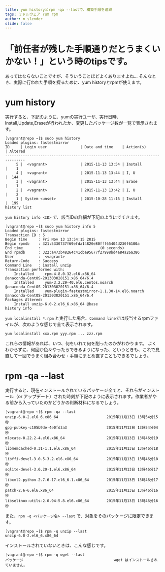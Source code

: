 ```yaml
---
title: yum historyとrpm -qa --lastで、構築手順を追跡
tags: ミドルウェア Yum rpm
author: n_slender
slide: false
---
```

# 「前任者が残した手順通りだとうまくいかない！」という時のtipsです。

あってはならないことですが、そういうことほどよくありますよね…
そんなとき、実際に行われた手順を探るために、yum historyとrpmが使えます。

# yum history

実行すると、下記のように、yumの実行ユーザ、実行日時、Install,Update,Eraseが行われたか、変更したパッケージ数が一覧で表示されます。

```
[vagrant@repo ~]$ sudo yum history
Loaded plugins: fastestmirror
ID     | Login user               | Date and time    | Action(s)      | Altered
-------------------------------------------------------------------------------
     5 |  <vagrant>               | 2015-11-13 13:54 | Install        |    1
     4 |  <vagrant>               | 2015-11-13 13:44 | I, U           |  144
     3 |  <vagrant>               | 2015-11-13 13:44 | Erase          |    1
     2 |  <vagrant>               | 2015-11-13 13:42 | I, U           |    2
     1 | System <unset>           | 2015-10-28 11:16 | Install        |  199
history list
```

`yum history info <ID>` で、該当IDの詳細が下記のようにでてきます。

```
[vagrant@repo ~]$ sudo yum history info 5
Loaded plugins: fastestmirror
Transaction ID : 5
Begin time     : Fri Nov 13 13:54:15 2015
Begin rpmdb    : 321:5330737f69efda14820e80fff65404d230f6100a
End time       :                           (0 seconds)
End rpmdb      : 322:a473b48264c41cba95677f27998bd4a84a26a386
User           :  <vagrant>
Return-Code    : Success
Command Line   : install unzip
Transaction performed with:
    Installed     rpm-4.8.0-32.el6.x86_64                       @anaconda-CentOS-201303020151.x86_64/6.4
    Installed     yum-3.2.29-40.el6.centos.noarch               @anaconda-CentOS-201303020151.x86_64/6.4
    Installed     yum-plugin-fastestmirror-1.1.30-14.el6.noarch @anaconda-CentOS-201303020151.x86_64/6.4
Packages Altered:
    Install unzip-6.0-2.el6_6.x86_64 @base
history info

```

`yum localinstall *.rpm` と実行した場合、`Command line`では該当するrpmファイルが、次のような感じで全て表示されます。

`yum localinstall xxx.rpm yyy.rpm ... zzz.rpm`

これらの情報があれば、いつ、何をいれて何を削ったのかがわかります。
よくわからずに、何回か色々やったらできるようになった、というときも、これで見直して一回でうまく組み合わせ・手順にまとめ直すこともできるでしょう。

# rpm -qa --last

実行すると、現在インストールされているパッケージ全てと、それらがインストール（or アップデート）された時刻が下記のように表示されます。作業者がやる前から入っていたのかどうかの判断材料になるでしょう。

```
[vagrant@repo ~]$ rpm -qa --last
unzip-6.0-2.el6_6.x86_64                      2015年11月13日 13時54分15秒
gpg-pubkey-c105b9de-4e0fd3a3                  2015年11月13日 13時54分04秒
mlocate-0.22.2-4.el6.x86_64                   2015年11月13日 13時46分19秒
libmemcached-0.31-1.1.el6.x86_64              2015年11月13日 13時46分18秒
libffi-devel-3.0.5-3.2.el6.x86_64             2015年11月13日 13時46分18秒
sqlite-devel-3.6.20-1.el6.x86_64              2015年11月13日 13時46分17秒
libxml2-python-2.7.6-17.el6_6.1.x86_64        2015年11月13日 13時46分17秒
patch-2.6-6.el6.x86_64                        2015年11月13日 13時46分16秒
libselinux-utils-2.0.94-5.8.el6.x86_64        2015年11月13日 13時46分16秒
```

また、`rpm -q <パッケージ名> --last` で、対象をそのパッケージに限定できます。

```
[vagrant@repo ~]$ rpm -q unzip --last
unzip-6.0-2.el6_6.x86_64
```

インストールされていないときは、こんな感じです。

```
[vagrant@repo ~]$ rpm -q wget --last
パッケージ                                         wget はインストールされていません。
```

